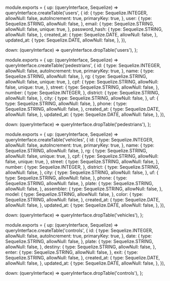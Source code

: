 module.exports = {
  up: (queryInterface, Sequelize) => queryInterface.createTable('users', {
    id: {
      type: Sequelize.INTEGER,
      allowNull: false,
      autoIncrement: true,
      primaryKey: true,
    },
    user: {
      type: Sequelize.STRING,
      allowNull: false,
    },
    email: {
      type: Sequelize.STRING,
      allowNull: false,
      unique: true,
    },
    password_hash: {
      type: Sequelize.STRING,
      allowNull: false,
    },
    created_at: {
      type: Sequelize.DATE,
      allowNull: false,
    },
    updated_at: {
      type: Sequelize.DATE,
      allowNull: false,
    },
  }),

  down: (queryInterface) => queryInterface.dropTable('users'),
};








module.exports = {
  up: (queryInterface, Sequelize) => queryInterface.createTable('pedestrians', {
    id: {
      type: Sequelize.INTEGER,
      allowNull: false,
      autoIncrement: true,
      primaryKey: true,
    },
    name: {
      type: Sequelize.STRING,
      allowNull: false,
    },
    rg: {
      type: Sequelize.STRING,
      allowNull: false,
      unique: true,
    },
    cpf: {
      type: Sequelize.STRING,
      allowNull: false,
      unique: true,
    },
    street: {
      type: Sequelize.STRING,
      allowNull: false,
    },
    number: {
      type: Sequelize.INTEGER,
    },
    district: {
      type: Sequelize.STRING,
      allowNull: false,
    },
    city: {
      type: Sequelize.STRING,
      allowNull: false,
    },
    uf: {
      type: Sequelize.STRING,
      allowNull: false,
    },
    phone: {
      type: Sequelize.STRING,
      allowNull: false,
    },
    created_at: {
      type: Sequelize.DATE,
      allowNull: false,
    },
    updated_at: {
      type: Sequelize.DATE,
      allowNull: false,
    },
  }),

  down: (queryInterface) => queryInterface.dropTable('pedestrians'),
};









module.exports = {
  up: (queryInterface, Sequelize) => queryInterface.createTable('vehicles', {
    id: {
      type: Sequelize.INTEGER,
      allowNull: false,
      autoIncrement: true,
      primaryKey: true,
    },
    name: {
      type: Sequelize.STRING,
      allowNull: false,
    },
    rg: {
      type: Sequelize.STRING,
      allowNull: false,
      unique: true,
    },
    cpf: {
      type: Sequelize.STRING,
      allowNull: false,
      unique: true,
    },
    street: {
      type: Sequelize.STRING,
      allowNull: false,
    },
    number: {
      type: Sequelize.INTEGER,
    },
    district: {
      type: Sequelize.STRING,
      allowNull: false,
    },
    city: {
      type: Sequelize.STRING,
      allowNull: false,
    },
    uf: {
      type: Sequelize.STRING,
      allowNull: false,
    },
    phone: {
      type: Sequelize.STRING,
      allowNull: false,
    },
    plate: {
      type: Sequelize.STRING,
      allowNull: false,
    },
    assembler: {
      type: Sequelize.STRING,
      allowNull: false,
    },
    model: {
      type: Sequelize.STRING,
      allowNull: false,
    },
    color: {
      type: Sequelize.STRING,
      allowNull: false,
    },
    created_at: {
      type: Sequelize.DATE,
      allowNull: false,
    },
    updated_at: {
      type: Sequelize.DATE,
      allowNull: false,
    },
  }),

  down: (queryInterface) => queryInterface.dropTable('vehicles'),
};







module.exports = {
  up: (queryInterface, Sequelize) => queryInterface.createTable('controls', {
    id: {
      type: Sequelize.INTEGER,
      allowNull: false,
      autoIncrement: true,
      primaryKey: true,
    },
    date: {
      type: Sequelize.STRING,
      allowNull: false,
    },
    plate: {
      type: Sequelize.STRING,
      allowNull: false,
    },
    destiny: {
      type: Sequelize.STRING,
      allowNull: false,
    },
    enter: {
      type: Sequelize.STRING,
      allowNull: false,
    },
    exit: {
      type: Sequelize.STRING,
      allowNull: false,
    },
    created_at: {
      type: Sequelize.DATE,
      allowNull: false,
    },
    updated_at: {
      type: Sequelize.DATE,
      allowNull: false,
    },
  }),

  down: (queryInterface) => queryInterface.dropTable('controls'),
};



